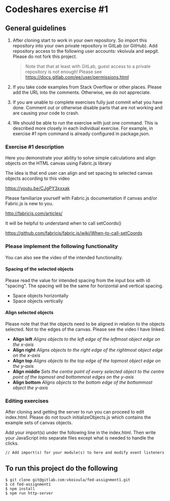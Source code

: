# Codeshares exercise #1

## General guidelines
1. After cloning start to work in your own repository. So import this repository into your own private repository in GitLab (or GitHub). Add repository access to the following user accounts: vkoivula and aepgit. Please do not fork this project.
    > Note that that at least with GitLab, guest access to a private repository is not enough! Please see https://docs.gitlab.com/ee/user/permissions.html

1. If you take code examples from Stack Overflow or other places. Please add the URL into the comments.  Otherwise, we do not appreciate. 

1. If you are unable to complete exercises fully just commit what you have done. Comment out or otherwise disable parts that are not working and are causing your code to crash. 

1. We should be able to run the exercise with just one command. This is described more closely in each individual exercise. For example, in exercise #1 npm command is already configured in package.json. 

### Exercise #1 description

Here you demonstrate your ability to solve simple calculations and align objects on the HTML canvas using Fabric.js library 

The idea is that end user can align and set spacing to selected canvas objects according to this video

https://youtu.be/CJgPY3xxxak

Please familiarize yourself with Fabric.js documentation if canvas and/or Fabric.js is new to you.

http://fabricjs.com/articles/

It will be helpful to understand when to call setCoords() 

https://github.com/fabricjs/fabric.js/wiki/When-to-call-setCoords

### Please implement the following functionality
You can also see the video of the intended functionality.

#### Spacing of the selected objects
Please read the value for intended spacing from the input box with id: "spacing". The spacing will be the same for horizontal and vertical spacing.

* Space objects horizontally
* Space objects vertically 

#### Align selected objects
Please note that that the objects need to be aligned in relation to the objects selected. Not to the edges of the canvas. Please see the video I have linked.
* **Align left**
  *Aligns objects to the left edge of the leftmost object edge on the x-axis*
* **Align right**
  *Aligns objects to the right edge of the rightmost object edge on the x-axis*
* **Align top**
  *Aligns objects to the top edge of the topmost object edge on the y-axis*
* **Align middle**
  *Sets the centre point of every selected object to the centre point of the topmost and bottommost edges on the y-axis*
* **Align bottom**
  *Aligns objects to the bottom edge of the bottommost object the y-axis*

### Editing exercises
After cloning and getting the server to run you can proceed to edit index.html. Please do not touch initializeObjects.js which contains the example sets of canvas objects.

Add your import(s) under the following line in the index.html. Then write your JavaScript into separate files except what is needed to handle the clicks.

```
// Add import(s) for your module(s) to here and modify event listeners
```

## To run this project do the following

```
$ git clone git@gitlab.com:vkoivula/fed-assignment1.git 
$ cd fed-assignment1  
$ npm install
$ npm run http-server
```